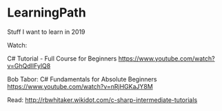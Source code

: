 # LearningPath
Stuff I want to learn in 2019

Watch:

C# Tutorial - Full Course for Beginners
https://www.youtube.com/watch?v=GhQdlIFylQ8

Bob Tabor: C# Fundamentals for Absolute Beginners
https://www.youtube.com/watch?v=nRjHGKaJY8M


Read:
http://rbwhitaker.wikidot.com/c-sharp-intermediate-tutorials
